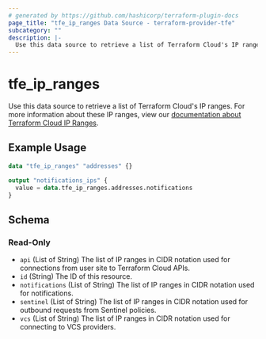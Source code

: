 ```yaml
---
# generated by https://github.com/hashicorp/terraform-plugin-docs
page_title: "tfe_ip_ranges Data Source - terraform-provider-tfe"
subcategory: ""
description: |-
  Use this data source to retrieve a list of Terraform Cloud's IP ranges. For more information about these IP ranges, view our documentation about Terraform Cloud IP Ranges https://www.terraform.io/docs/cloud/architectural-details/ip-ranges.html.
---
```


# tfe_ip_ranges

Use this data source to retrieve a list of Terraform Cloud's IP ranges. For more information about these IP ranges, view our [documentation about Terraform Cloud IP Ranges](https://www.terraform.io/docs/cloud/architectural-details/ip-ranges.html).

## Example Usage 

```terraform
data "tfe_ip_ranges" "addresses" {}

output "notifications_ips" {
  value = data.tfe_ip_ranges.addresses.notifications
}
```

<!-- schema generated by tfplugindocs -->
## Schema

### Read-Only

- `api` (List of String) The list of IP ranges in CIDR notation used for connections from user site to Terraform Cloud APIs.
- `id` (String) The ID of this resource.
- `notifications` (List of String) The list of IP ranges in CIDR notation used for notifications.
- `sentinel` (List of String) The list of IP ranges in CIDR notation used for outbound requests from Sentinel policies.
- `vcs` (List of String) The list of IP ranges in CIDR notation used for connecting to VCS providers.

